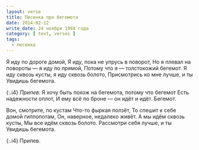 ```yaml
---
layout: verse
title: Песенка про бегемота
date: 2014-02-12
write_date: 24 ноября 1994 года
category: [ text, verses ]
tags:
  - песенка
---
```

Я иду по дороге домой,
Я иду, пока не упрусь в поворот,
Но я плевал на повороты —
        я иду по прямой,
Потому что я —
        толстокожий бегемот.
Я иду сквозь кусты, я иду сквозь болото,
Присмотрись ко мне лучше,
        и ты
Увидишь бегемота.

{:.i4}
*Припев:*
Я хочу быть похож на бегемота,
        потому что бегемот
Есть надежности оплот,
И ему всё по броне —
        он идёт и идёт.
Бегемот.

Вон, смотрите, по кустам
Что-то фыркая ползёт,
То спешит к себе домой гиппопотам,
Он, наверное, недалеко живёт.
А мы идём сквозь кусты,
Мы все идём сквозь болото.
Рассмотри себя лучше,
        и ты
Увидишь бегемота.

{:.i4}
Припев.
